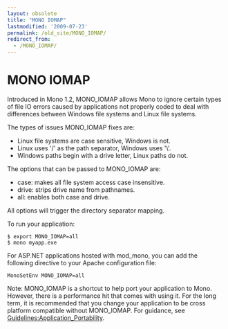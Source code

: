 ```yaml
---
layout: obsolete
title: "MONO IOMAP"
lastmodified: '2009-07-23'
permalink: /old_site/MONO_IOMAP/
redirect_from:
  - /MONO_IOMAP/
---
```


MONO IOMAP
==========

Introduced in Mono 1.2, MONO\_IOMAP allows Mono to ignore certain types of file IO errors caused by applications not properly coded to deal with differences between Windows file systems and Linux file systems.

The types of issues MONO\_IOMAP fixes are:

-   Linux file systems are case sensitive, Windows is not.
-   Linux uses '/' as the path separator, Windows uses '\\'.
-   Windows paths begin with a drive letter, Linux paths do not.

The options that can be passed to MONO\_IOMAP are:

-   case: makes all file system access case insensitive.
-   drive: strips drive name from pathnames.
-   all: enables both case and drive.

All options will trigger the directory separator mapping.

To run your application:

    $ export MONO_IOMAP=all
    $ mono myapp.exe

For ASP.NET applications hosted with mod\_mono, you can add the following directive to your Apache configuration file:

    MonoSetEnv MONO_IOMAP=all

Note: MONO\_IOMAP is a shortcut to help port your application to Mono. However, there is a performance hit that comes with using it. For the long term, it is recommended that you change your application to be cross platform compatible without MONO\_IOMAP. For guidance, see [Guidelines:Application\_Portability]({{site.github.url}}/old_site/Guidelines:Application_Portability "Guidelines:Application Portability").

